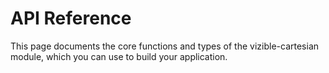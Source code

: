 # API Reference

This page documents the core functions and types of the vizible-cartesian module, which you can use to build your application.
